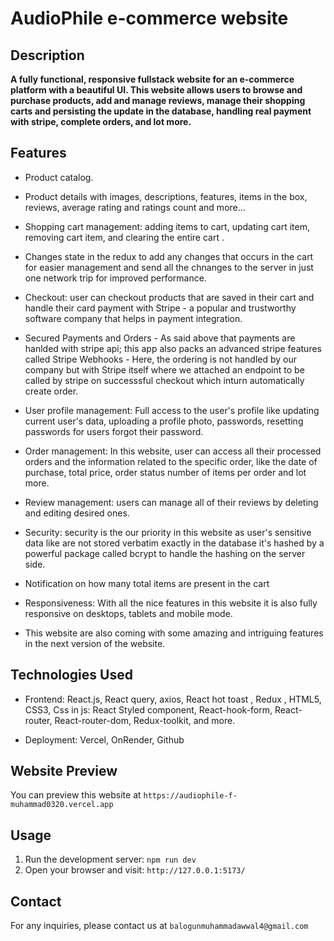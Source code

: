 # AudioPhile e-commerce website

## Description

**A fully functional, responsive fullstack website for an e-commerce platform with a beautiful UI. This website allows users to browse and purchase products, add and manage reviews, manage their shopping carts and persisting the update in the database, handling real payment with stripe, complete orders, and lot more.**

## Features

- Product catalog.
- Product details with images, descriptions, features, items in the box, reviews, average rating and ratings count and more...
- Shopping cart management: adding items to cart, updating cart item, removing cart item, and clearing the entire cart .
- Changes state in the redux to add any changes that occurs in the cart for easier management and send all the chnanges to the server in just one network trip for improved performance.
- Checkout: user can checkout products that are saved in their cart and handle their card payment with Stripe - a popular and trustworthy software company that helps in payment integration.
- Secured Payments and Orders - As said above that payments are hanlded with stripe api; this app also packs an advanced stripe features called Stripe Webhooks - Here, the ordering is not handled by our company but with Stripe itself where we attached an endpoint to be called by stripe on successsful checkout which inturn automatically create order.
- User profile management: Full access to the user's profile like updating current user's data, uploading a profile photo, passwords, resetting passwords for users forgot their password.
- Order management: In this website, user can access all their processed orders and the information related to the specific order, like the date of purchase, total price, order status number of items per order and lot more.
- Review management: users can manage all of their reviews by deleting and editing desired ones.

- Security: security is the our priority in this website as user's sensitive data like are not stored verbatim exactly in the database it's hashed by a powerful package called bcrypt to handle the hashing on the server side.
- Notification on how many total items are present in the cart
- Responsiveness: With all the nice features in this website it is also fully responsive on desktops, tablets and mobile mode.

- This website are also coming with some amazing and intriguing features in the next version of the website.

## Technologies Used

- Frontend: React.js, React query, axios, React hot toast , Redux , HTML5, CSS3, Css in js: React Styled component, React-hook-form, React-router, React-router-dom, Redux-toolkit, and more.

- Deployment: Vercel, OnRender, Github

## Website Preview

You can preview this website at `https://audiophile-f-muhammad0320.vercel.app`

## Usage

1. Run the development server: `npm run dev`
2. Open your browser and visit: `http://127.0.0.1:5173/`

## Contact

For any inquiries, please contact us at `balogunmuhammadawwal4@gmail.com`
